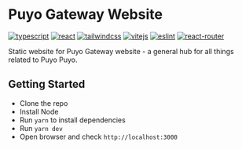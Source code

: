 # Puyo Gateway Website

[![typescript](https://badges.aleen42.com/src/typescript.svg)](https://badges.aleen42.com/src/typescript.svg)
[![react](https://badges.aleen42.com/src/react.svg)](https://badges.aleen42.com/src/react.svg)
[![tailwindcss](https://badges.aleen42.com/src/tailwindcss.svg)](https://badges.aleen42.com/src/tailwindcss.svg)
[![vitejs](https://badges.aleen42.com/src/vitejs.svg)](https://badges.aleen42.com/src/vitejs.svg)
[![eslint](https://badges.aleen42.com/src/eslint.svg)](https://badges.aleen42.com/src/eslint.svg)
[![react-router](https://badges.aleen42.com/src/react-router.svg)](https://badges.aleen42.com/src/react-router.svg)

Static website for Puyo Gateway website - a general hub for all things related to Puyo Puyo.

## Getting Started

- Clone the repo
- Install Node
- Run `yarn` to install dependencies
- Run `yarn dev`
- Open browser and check `http://localhost:3000`
